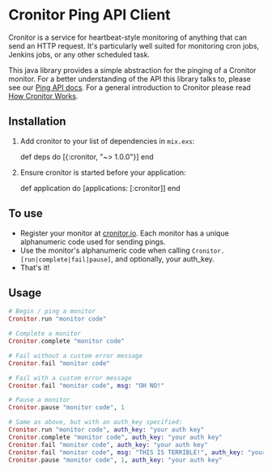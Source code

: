 # Cronitor Ping API Client

Cronitor is a service for heartbeat-style monitoring of anything that can send an HTTP request. It's particularly well suited for monitoring cron jobs, Jenkins jobs, or any other scheduled task.

This java library provides a simple abstraction for the pinging of a Cronitor monitor. For a better understanding of the API this library talks to, please see our [Ping API docs](https://cronitor.io/docs/ping-api). For a general introduction to Cronitor please read [How Cronitor Works](https://cronitor.io/docs/how-cronitor-works).

## Installation

  1. Add cronitor to your list of dependencies in `mix.exs`:

        def deps do
          [{:cronitor, "~> 1.0.0"}]
        end

  2. Ensure cronitor is started before your application:

        def application do
          [applications: [:cronitor]]
        end

## To use
* Register your monitor at [cronitor.io](https://cronitor.io). Each monitor has a unique alphanumeric code used for sending pings.
* Use the monitor's alphanumeric code when calling `Cronitor.[run|complete|fail|pause]`, and optionally, your auth_key.
* That's it!

## Usage

```Elixir
# Begin / ping a monitor
Cronitor.run "monitor code"

# Complete a monitor
Cronitor.complete "monitor code"

# Fail without a custom error message
Cronitor.fail "monitor code"

# Fail with a custom error message
Cronitor.fail "monitor code", msg: "OH NO!"

# Pause a monitor
Cronitor.pause "monitor code", 1

# Same as above, but with an auth_key specified:
Cronitor.run "monitor code", auth_key: "your auth key"
Cronitor.complete "monitor code", auth_key: "your auth key"
Cronitor.fail "monitor code", auth_key: "your auth key"
Cronitor.fail "monitor code", msg: "THIS IS TERRIBLE!", auth_key: "your auth key"
Cronitor.pause "monitor code", 1, auth_key: "your auth key"
```

